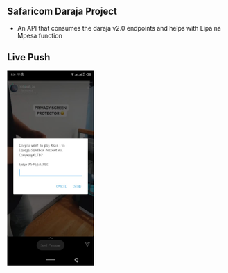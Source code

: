 ## Safaricom Daraja Project
- An API that consumes the daraja v2.0 endpoints and helps with Lipa na Mpesa function


<!-- ![An old rock in the desert](/assets/sdk.jpeg "Generated MPESA STK Push") -->
## Live Push
<img src="assets/sdk.jpeg" width="200" height="450">